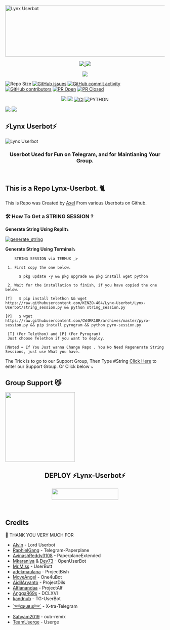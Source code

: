 <a href="https://cooltext.com"><img src="https://images.cooltext.com/5513591.gif" width="654" height="163" alt="Lynx Userbot" /></a>

<p align="center">
  <a href="https://github.com/KENZO-404/Lynx-Userbot/fork">
  <img src="https://img.shields.io/github/forks/KENZO-404/Lynx-Userbot?label=Fork&style=social">
  </a>
  <a href="https://github.com/KENZO-404/Lynx-Userbot">
  <img src="https://img.shields.io/github/stars/KENZO-404/Lynx-Userbot?style=social">
  </a></p>
<p align="center">
  <a href="https://github.com/KENZO-404/Lynx-Userbot/blob/Lynx-Userbot/LICENSE">
  <img src="https://img.shields.io/github/license/KENZO-404/Lynx-Userbot?&style=social&logo=github">
  </a></p>

![Repo Size](https://img.shields.io/github/repo-size/KENZO-404/Lynx-Userbot?&style=plastic&logo=github)
[![GitHub issues](https://img.shields.io/github/issues/KENZO-404/Lynx-Userbot?&style=plastic&logo=github)](https://github.com/KENZO-404/Lynx-Userbot/issues)
[![GitHub commit activity](https://img.shields.io/github/commit-activity/m/KENZO-404/Lynx-Userbot?&style=plastic&logo=github)](https://github.com/KENZO-404/Lynx-Userbot/graphs/commit-activity)
[![GitHub contributors](https://img.shields.io/github/contributors/KENZO-404/Lynx-Userbot?&style=plastic&logo=github)](https://GitHub.com/KENZO-404/Lynx-Userbot/graphs/contributors/)
[![PR Open](https://img.shields.io/github/issues-pr/KENZO-404/Lynx-Userbot?&style=plastic&logo=github)](https://github.com/KENZO-404/Lynx-Userbot/pulls)
[![PR Closed](https://img.shields.io/github/issues-pr-closed/KENZO-404/Lynx-Userbot?&style=plastic&logo=github)](https://github.com/KENZO-404/Lynx-Userbot/pulls?q=is:closed)

<p align="center">
<a href="https://github.com/KENZO-404/Lynx-Userbot/commits/Lynx-Userbot"><img src="https://img.shields.io/github/last-commit/KENZO-404/Lynx-Userbot?color=white&logo=github&logoColor=aqua&style=for-the-badge" /></a>
<a href="https://pypi.org/project/Telethon/"><img src="https://img.shields.io/pypi/v/telethon?color=white&label=telethon&logo=python&logoColor=brightgreen&style=for-the-badge" /></a>
<a href="https://github.com/KENZO-404/Lynx-Userbot/actions/workflows/main.yml"><img src="https://img.shields.io/github/workflow/status/KENZO-404/Lynx-Userbot/CI/Lynx-Userbot?style=for-the-badge&logo=github-actions&logoColor=aqua" alt="CI" /></a>
<img alt="PYTHON" src="https://img.shields.io/badge/PYTHON-v3.9.4-white?style=for-the-badge&logo=appveyor"/>
</p>
<p align="left">
<a href="https://hub.docker.com/r/kenzo404/lynxuser"> <img src="https://img.shields.io/docker/image-size/kenzo404/lynxuser/Buster?label=docker%20image%20size&logo=docker&style=for-the-badge" /></a>
<a href="https://hub.docker.com/r/kenzo404/lynxuser/tags"> <img src="https://img.shields.io/docker/v/kenzo404/lynxuser/Buster?label=docker%20version&logo=docker&style=for-the-badge" /></a>
</p>

## ⚡Lynx Userbot⚡
![Lynx Userbot](https://telegra.ph/file/f3c656862a017f945c0bc.png)

<h3 align="center">Userbot Used for Fun on Telegram, and for Maintianing Your Group.</h3>
<p align="center">&nbsp;</p>

## This is a Repo Lynx-Userbot. 🐈

This is Repo was Created by [Axel](https://t.me/SyndicateTwenty4) From various Userbots on Github.


### 🛠️ How To Get a STRING SESSION ?

**Generate String Using Replit⤵️**

<a href="https://replit.com/@KENZO404/Lynx-String-Session#main.py"><img src="https://img.shields.io/badge/run-string__session.py-blue?style=for-the-badge&logo=repl.it" alt="generate_string" /></a>

**Generate String Using Terminal⤵️**
```
    STRING SESSION via TERMUX _>

 1. First copy the one below.

      $ pkg update -y && pkg upgrade && pkg install wget python

 2. Wait for the installation to finish, if you have copied the one below.

[T]   $ pip install telethon && wget https://raw.githubusercontent.com/KENZO-404/Lynx-Userbot/Lynx-Userbot/string_session.py && python string_session.py

[P]   $ wget https://raw.githubusercontent.com/CW4RR10R/archives/master/pyro-session.py && pip install pyrogram && python pyro-session.py

 [T] (For Telethon) and [P] (For Pyrogram)
 Just choose Telethon if you want to deploy.

📌Noted = If You Just wanna Change Repo , You No Need Regenerate String Sessions, just use What you have.

```
The Trick is to go to our Support Group, Then Type #String [Click Here](https://t.me/LordUserbot_Group) to enter our Support Group.
Or Click below ⤵️

## Group Support 😼

<a href="https://t.me/LordUserbot_Group"><img src="https://img.shields.io/badge/Group%20Support%3F-yes-green?&style=flat-square?&logo=telegram" width=220px></a></p>


## <p align="center">DEPLOY ⚡Lynx-Userbot⚡</p>

<p align="center"><a href="https://heroku.com/deploy?template=https://github.com/KENZO-404/Lynx-Userbot/tree/Lynx-Userbot"> <img src="https://img.shields.io/badge/Deploy%20to%20Heroku-magenta?style=flat&logo=heroku" width="210" height="34.45" /></a></p>

<br>
</p>

## Credits

 🙏 THANK YOU VERY MUCH FOR

*   [Alvin](https://github.com/Zora24/Lord-Userbot) - Lord Userbot
*   [RaphielGang](https://github.com/RaphielGang) - Telegram-Paperplane
*   [AvinashReddy3108](https://github.com/AvinashReddy3108) - PaperplaneExtended
*   [Mkaraniya](https://github.com/mkaraniya) & [Dev73](https://github.com/Devp73) - OpenUserBot
*   [Mr.Miss](https://github.com/keselekpermen69) - UserButt
*   [adekmaulana](https://github.com/adekmaulana) - ProjectBish
*   [MoveAngel](https://github.com/MoveAngel) - One4uBot
*   [AidilAryanto](https://github.com/aidilaryanto) - ProjectDils 
*   [Alfianandaa](https://github.com/alfianandaa/ProjectAlf) - ProjectAlf
*   [AnggaR69s](https://github.com/GengKapak/DCLXVI) - DCLXVI
*   [kandnub](https://github.com/kandnub) - TG-UserBot
*   [༺αиυвιѕ༻](https://github.com/Dark-Princ3) - X-tra-Telegram
*   [Sahyam2019](https://github.com/sahyam2019/oub-remix) - oub-remix
*   [TeamUserge](https://github.com/UsergeTeam/Userge) - Userge
